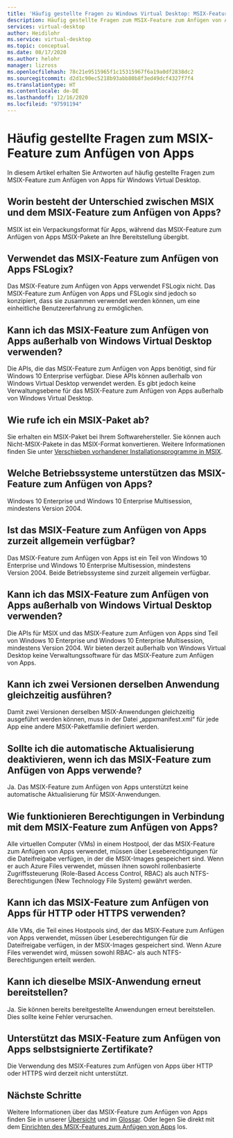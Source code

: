 ```yaml
---
title: 'Häufig gestellte Fragen zu Windows Virtual Desktop: MSIX-Feature zum Anfügen von Apps – Azure'
description: Häufig gestellte Fragen zum MSIX-Feature zum Anfügen von Apps für Windows Virtual Desktop.
services: virtual-desktop
author: Heidilohr
ms.service: virtual-desktop
ms.topic: conceptual
ms.date: 08/17/2020
ms.author: helohr
manager: lizross
ms.openlocfilehash: 78c21e9515965f1c15315967f6a19a0df2838dc2
ms.sourcegitcommit: d2d1c90ec5218b93abb80b8f3ed49dcf4327f7f4
ms.translationtype: HT
ms.contentlocale: de-DE
ms.lasthandoff: 12/16/2020
ms.locfileid: "97591194"
---
```

# <a name="msix-app-attach-faq"></a>Häufig gestellte Fragen zum MSIX-Feature zum Anfügen von Apps

In diesem Artikel erhalten Sie Antworten auf häufig gestellte Fragen zum MSIX-Feature zum Anfügen von Apps für Windows Virtual Desktop.

## <a name="whats-the-difference-between-msix-and-msix-app-attach"></a>Worin besteht der Unterschied zwischen MSIX und dem MSIX-Feature zum Anfügen von Apps?

MSIX ist ein Verpackungsformat für Apps, während das MSIX-Feature zum Anfügen von Apps MSIX-Pakete an Ihre Bereitstellung übergibt.

## <a name="does-msix-app-attach-use-fslogix"></a>Verwendet das MSIX-Feature zum Anfügen von Apps FSLogix?

Das MSIX-Feature zum Anfügen von Apps verwendet FSLogix nicht. Das MSIX-Feature zum Anfügen von Apps und FSLogix sind jedoch so konzipiert, dass sie zusammen verwendet werden können, um eine einheitliche Benutzererfahrung zu ermöglichen.

## <a name="can-i-use-the-msix-app-attach-outside-of-windows-virtual-desktop"></a>Kann ich das MSIX-Feature zum Anfügen von Apps außerhalb von Windows Virtual Desktop verwenden?

Die APIs, die das MSIX-Feature zum Anfügen von Apps benötigt, sind für Windows 10 Enterprise verfügbar. Diese APIs können außerhalb von Windows Virtual Desktop verwendet werden. Es gibt jedoch keine Verwaltungsebene für das MSIX-Feature zum Anfügen von Apps außerhalb von Windows Virtual Desktop.

## <a name="how-do-i-get-an-msix-package"></a>Wie rufe ich ein MSIX-Paket ab?

Sie erhalten ein MSIX-Paket bei Ihrem Softwarehersteller. Sie können auch Nicht-MSIX-Pakete in das MSIX-Format konvertieren. Weitere Informationen finden Sie unter [Verschieben vorhandener Installationsprogramme in MSIX](/windows/msix/packaging-tool/create-an-msix-overview#how-to-move-your-existing-installers-to-msix).

## <a name="which-operating-systems-support-msix-app-attach"></a>Welche Betriebssysteme unterstützen das MSIX-Feature zum Anfügen von Apps?

Windows 10 Enterprise und Windows 10 Enterprise Multisession, mindestens Version 2004.

## <a name="is-msix-app-attach-currently-generally-available"></a>Ist das MSIX-Feature zum Anfügen von Apps zurzeit allgemein verfügbar?

Das MSIX-Feature zum Anfügen von Apps ist ein Teil von Windows 10 Enterprise und Windows 10 Enterprise Multisession, mindestens Version 2004. Beide Betriebssysteme sind zurzeit allgemein verfügbar. 

## <a name="can-i-use-msix-app-attach-outside-of-windows-virtual-desktop"></a>Kann ich das MSIX-Feature zum Anfügen von Apps außerhalb von Windows Virtual Desktop verwenden?

Die APIs für MSIX und das MSIX-Feature zum Anfügen von Apps sind Teil von Windows 10 Enterprise und Windows 10 Enterprise Multisession, mindestens Version 2004. Wir bieten derzeit außerhalb von Windows Virtual Desktop keine Verwaltungssoftware für das MSIX-Feature zum Anfügen von Apps.

## <a name="can-i-run-two-versions-of-the-same-application-at-the-same-time"></a>Kann ich zwei Versionen derselben Anwendung gleichzeitig ausführen?

Damit zwei Versionen derselben MSIX-Anwendungen gleichzeitig ausgeführt werden können, muss in der Datei „appxmanifest.xml“ für jede App eine andere MSIX-Paketfamilie definiert werden.

## <a name="should-i-disable-auto-update-when-using-msix-app-attach"></a>Sollte ich die automatische Aktualisierung deaktivieren, wenn ich das MSIX-Feature zum Anfügen von Apps verwende?

Ja. Das MSIX-Feature zum Anfügen von Apps unterstützt keine automatische Aktualisierung für MSIX-Anwendungen.

## <a name="how-do-permissions-work-with-msix-app-attach"></a>Wie funktionieren Berechtigungen in Verbindung mit dem MSIX-Feature zum Anfügen von Apps?

Alle virtuellen Computer (VMs) in einem Hostpool, der das MSIX-Feature zum Anfügen von Apps verwendet, müssen über Leseberechtigungen für die Dateifreigabe verfügen, in der die MSIX-Images gespeichert sind. Wenn er auch Azure Files verwendet, müssen ihnen sowohl rollenbasierte Zugriffssteuerung (Role-Based Access Control, RBAC) als auch NTFS-Berechtigungen (New Technology File System) gewährt werden.

## <a name="can-i-use-msix-app-attach-for-http-or-https"></a>Kann ich das MSIX-Feature zum Anfügen von Apps für HTTP oder HTTPS verwenden?

Alle VMs, die Teil eines Hostpools sind, der das MSIX-Feature zum Anfügen von Apps verwendet, müssen über Leseberechtigungen für die Dateifreigabe verfügen, in der MSIX-Images gespeichert sind. Wenn Azure Files verwendet wird, müssen sowohl RBAC- als auch NTFS-Berechtigungen erteilt werden.

## <a name="can-i-restage-the-same-msix-application"></a>Kann ich dieselbe MSIX-Anwendung erneut bereitstellen?

Ja. Sie können bereits bereitgestellte Anwendungen erneut bereitstellen. Dies sollte keine Fehler verursachen.

## <a name="does-msix-app-attach-support-self-signed-certificates"></a>Unterstützt das MSIX-Feature zum Anfügen von Apps selbstsignierte Zertifikate?

Die Verwendung des MSIX-Features zum Anfügen von Apps über HTTP oder HTTPS wird derzeit nicht unterstützt.


## <a name="next-steps"></a>Nächste Schritte

Weitere Informationen über das MSIX-Feature zum Anfügen von Apps finden Sie in unserer [Übersicht](what-is-app-attach.md) und im [Glossar](app-attach-glossary.md). Oder legen Sie direkt mit dem [Einrichten des MSIX-Features zum Anfügen von Apps](app-attach.md) los.
